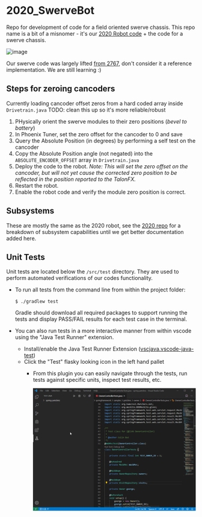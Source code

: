 # 2020_SwerveBot

Repo for development of code for a field oriented swerve chassis.
This repo name is a bit of a misnomer - it's our [2020 Robot code](https://github.com/Team2168/2020_Main_Robot) + the code for a swerve chassis.

![image](https://user-images.githubusercontent.com/1295877/129284494-767e60de-8bb3-4bbc-adeb-453a15b0275b.png)

Our swerve code was largely lifted [from 2767](https://github.com/strykeforce), don't consider it a reference implementation. We are still learning :)

## Steps for zeroing cancoders

Currently loading cancoder offset zeros from a hard coded array inside `Drivetrain.java`
TODO: clean this up so it's more reliable/robust

1. PHysically orient the swerve modules to their zero positions (_bevel to battery_)
2. In Phoenix Tuner, set the zero offset for the cancoder to 0 and save
3. Query the Absolute Position (in degrees) by performing a self test on the cancoder
4. Copy the Absolute Position angle (not negated) into the `ABSOLUTE_ENCODER_OFFSET` array in `Drivetrain.java`
5. Deploy the code to the robot.
   _Note: This will set the zero offset on the cancoder, but will not yet cause the corrected zero position
   to be reflected in the position reported to the TalonFX._
6. Restart the robot.
7. Enable the robot code and verify the module zero position is correct.

## Subsystems

These are mostly the same as the 2020 robot, see the [2020 repo](https://github.com/Team2168/2020_Main_Robot#robot-subsystems) for a breakdown of subsystem capabilities until we get better documentation added here.

## Unit Tests

Unit tests are located below the `/src/test` directory. They are used to
perform automated verifications of our codes functionality.

* To run all tests from the command line from within the project folder:
  ```
  $ ./gradlew test
  ```

  Gradle should download all required packages to support running the tests and
  display PASS/FAIL results for each test case in the terminal.

* You can also run tests in a more interactive manner from within vscode using
  the "Java Test Runner" extension.

  * Install/enable the Java Test Runner Extension ([vscjava.vscode-java-test](https://marketplace.visualstudio.com/items?itemName=vscjava.vscode-java-test))
  * Click the "Test" flasky looking icon in the left hand pallet
    * From this plugin you can easily navigate through the tests, run tests
      against specific units, inspect test results, etc.

      ![vscode java test plugin](https://raw.githubusercontent.com/Microsoft/vscode-java-test/master/demo/demo.gif)
